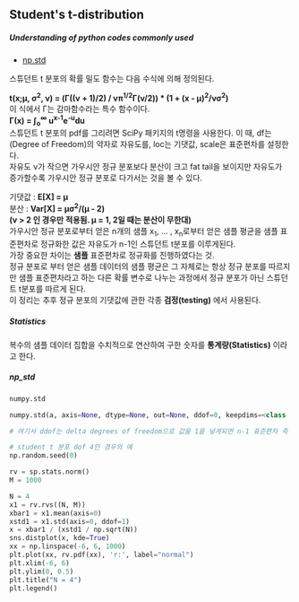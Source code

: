 ## Student's t-distribution

##### Understanding of python codes commonly used
- [np.std](#np_std)

스튜던트 t 분포의 확률 밀도 함수는 다음 수식에 의해 정의된다.

**t(x;&mu;, &sigma;<sup>2</sup>, &nu;) = (&Gamma;((&nu; + 1)/2) / &nu;&pi;<sup>1/2</sup>&Gamma;(&nu;/2)) * (1 + (x - &mu;)<sup>2</sup>/&nu;&sigma;<sup>2</sup>)**<br>
이 식에서 &Gamma;는 감마함수라는 특수 함수이다.<br>
**&Gamma;(x) = &int;<sub>o</sub><sup>&infin;</sup> u<sup>x-1</sup>e<sup>-u</sup>du**
<br>
스튜던트 t 분포의 pdf를 그리려면 SciPy 패키지의 t명령을 사용한다. 이 때, df는 (Degree of Freedom)의 약자로 자유도를, loc는 기댓값, scale은 표준편차를 설정한다.<br>
자유도 &nu;가 작으면 가우시안 정규 분포보다 분산이 크고 fat tail을 보이지만 자유도가 증가할수록 가우시안 정규 분포로 다가서는 것을 볼 수 있다.<br>

기댓값 : **E[X] = &mu;**<br>
분산 : **Var[X] = &mu;&sigma;<sup>2</sup>/(&mu; - 2)<br>(&nu; > 2 인 경우만 적용됨. &mu; = 1, 2일 때는 분산이 무한대)**
<br>
가우시안 정규 분포로부터 얻은 n개의 샘플 x<sub>1</sub>, ... , x<sub>n</sub>로부터 얻은 샘플 평균을 샘플 표준편차로 정규화한 값은 자유도가 n-1인 스튜던트 t분포를 이루게된다.
<br>
가장 중요한 차이는 **샘플** 표준편차로 정규화를 진행하였다는 것.<br>
정규 분포로 부터 얻은 샘플 데이터의 샘플 평균은 그 자체로는 항상 정규 분포를 따르지만 샘플 표준편차라고 하는 다른 확률 변수로 나누는 과정에서 정규 분포가 아닌 스튜던트 t분포를 따르게 된다.
<br>
이 정리는 추후 정규 분포의 기댓값에 관한 각종 **검정(testing)** 에서 사용된다.

##### Statistics
복수의 샘플 데이터 집합을 수치적으로 연산하여 구한 숫자를 **통계량(Statistics)** 이라고 한다.

##### np_std

```python
numpy.std

numpy.std(a, axis=None, dtype=None, out=None, ddof=0, keepdims=<class 'numpy._globals._NoValue'>)

# 여기서 ddof는 delta degrees of freedom으로 값을 1을 넣게되면 n-1 표준편차 즉 비편향 표준편차를 구하는 것이다. 샘플 평균을 샘플 표준편차로 표준화하면 자유도가 n-1인 t분포를 얻게할 때 사용.

# student t 분포 dof 4인 경우의 예
np.random.seed(0)

rv = sp.stats.norm()
M = 1000

N = 4
x1 = rv.rvs((N, M))
xbar1 = x1.mean(axis=0)
xstd1 = x1.std(axis=0, ddof=1)
x = xbar1 / (xstd1 / np.sqrt(N))
sns.distplot(x, kde=True)
xx = np.linspace(-6, 6, 1000)
plt.plot(xx, rv.pdf(xx), 'r:', label="normal")
plt.xlim(-6, 6)
plt.ylim(0, 0.5)
plt.title("N = 4")
plt.legend()

```

